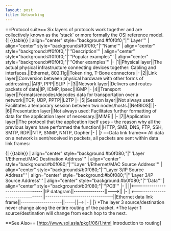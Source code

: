 ```yaml
---
layout: post 
title: Networking
---
```


==Protocol suite==
Six layers of protocols work together and are collectively known as the 'stack' or more formally the OSI reference model.
{| {{table}}
| align="center" style="background:#f0f0f0;"|'''Layer'''
| align="center" style="background:#f0f0f0;"|'''Name'''
| align="center" style="background:#f0f0f0;"|'''Description'''
| align="center" style="background:#f0f0f0;"|'''Popular examples'''
| align="center" style="background:#f0f0f0;"|'''Other examples'''
|-
|1||Physical layer||The actual physical infrastructure connecting devices together: Cabling and interfaces.||Ethernet, 802.11g||Token ring, T-Bone connectors
|-
|2||Link layer||Conversion between physical hardware with other forms of addressing.||ARP, PPP||SLIP
|-
|3||Network layer||Delivers and routes packets of data||IP, ICMP, Ipsec||IGMP
|-
|4||Transport layer||Formats/encodes/decodes data for transportation over a network||TCP, UDP, PPTP||L2TP
|-
|5||Session layer||Not always used: Facilitates a temporary session between two nodes/hosts.||NetBIOS||
|-
|6||Presentation layer||Not always used: Facilitates further formatting of data for the application layer of necessary.||MIME||
|-
|7||Application layer||The protocol that the application itself uses - the reason why all the previous layers have performed the function!||HTTP, SMB, DNS, FTP, SSH, SMTP, RDP||NTP, SNMP, NNTP, Gopher
|-
| 
|}
==Data link frame==
All data on a network is sent/received in packets, all packets are sent within data link frames:

{| {{table}}
| align="center" style="background:#b0f080;"|'''Layer 1/Ethernet/MAC Destination Address'''
| align="center" style="background:#b0f080;"|'''Layer 1/Ethernet/MAC Source Address'''
| align="center" style="background:#b0f080;"|'''Layer 3/IP Source Address'''
| align="center" style="background:#b0f080;"|'''Layer 3/IP Source Address'''
| align="center" style="background:#b0f080;"|'''Data'''
| align="center" style="background:#b0f080;"|'''PCB'''
|-
| ||<--------------------------------||IP datagram||---------------||--->||
|-
| <--------------------------------||---------------------------------||Ethernet data link frame||--------------------||-----||-->
|-
| 
|}
*The layer 3 source/destination never change along the entire routing of the packet.
*The layer 1 source/destination will change from each hop to the next.

==See Also==
[http://www.soi.asia/pkg1/06/1.html Introduction to routing]
